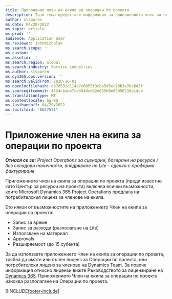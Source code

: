 ```yaml
---
title: Приложение член на екипа за операции по проекта
description: Тази тема предоставя информация за приложението член на екипа за операции по проекта в Microsoft Dynamics 365 Project Operations.
author: stsporen
ms.date: 04/20/2022
ms.topic: article
ms.prod: ''
audience: Application User
ms.reviewer: johnmichalak
ms.search.scope: ''
ms.custom: ''
ms.assetid: ''
ms.search.region: Global
ms.search.industry: Service industries
ms.author: stsporen
ms.dyn365.ops.version: ''
ms.search.validFrom: 2020-10-01
ms.openlocfilehash: d87d532d114b7c6055f3cbe5d5ec70b3e7bc643f
ms.sourcegitcommit: 4524cbab47ceb54dce62e055b0e05956216a14cb
ms.translationtype: MT
ms.contentlocale: bg-BG
ms.lasthandoff: 04/29/2022
ms.locfileid: "8657571"
---
```

# <a name="project-operations-team-member-app"></a>Приложение член на екипа за операции по проекта

_**Отнася се за:** Project Operations за сценарии, базирани на ресурси / без складови наличности, внедряване на Lite - сделка с проформа фактуриране_

Приложението член на екипа за операции по проекта (преди известно като Център за ресурси на проекта) включва всички възможности, които Microsoft Dynamics 365 Project Operations предлага на потребителския лиценз за членове на екипа.

Ето някои от възможностите на приложението Член на екипа за операции по проекта:

- Запис за време
- Запис за разходи (разполагане на Lite)
- Използване на материал
- Approvals
- Разширяемост (до 15 субекта)

За да използвате приложението Член на екипа за операции по проекта, трябва да имате или пълен лиценз за Операции по проекта, или потребителски лиценз за членове на Dynamics Team. За повече информация относно лицензи вижте Ръководството за лицензиране на [Dynamics 365](https://go.microsoft.com/fwlink/?LinkId=866544&clcid=0x409). Приложението Член на екипа за операции по проекта изисква разполагане на Операции по проекта.

[!INCLUDE[footer-include](../includes/footer-banner.md)]
